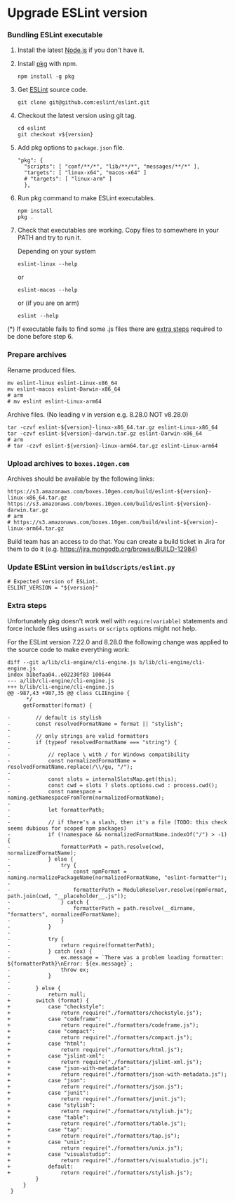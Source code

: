 # Upgrade ESLint version

### Bundling ESLint executable

1. Install the latest [Node.js](https://nodejs.org/en/download/) if you don't have it.
2. Install [pkg](https://www.npmjs.com/package/pkg) with npm.
   ```
   npm install -g pkg
   ```
3. Get [ESLint](https://github.com/eslint/eslint) source code.
   ```
   git clone git@github.com:eslint/eslint.git
   ```
4. Checkout the latest version using git tag.
   ```
   cd eslint
   git checkout v${version}
   ```
5. Add pkg options to `package.json` file.
   ```
   "pkg": {
     "scripts": [ "conf/**/*", "lib/**/*", "messages/**/*" ],
     "targets": [ "linux-x64", "macos-x64" ]
     # "targets": [ "linux-arm" ] 
     },
   ```
6. Run pkg command to make ESLint executables.
   ```
   npm install
   pkg .
   ```
7. Check that executables are working.
   Copy files to somewhere in your PATH and try to run it.

   Depending on your system
   ```
   eslint-linux --help
   ```
   or
   ```
   eslint-macos --help
   ```
   or (if you are on arm)
   ```
   eslint --help
   ```

(*) If executable fails to find some .js files there are [extra steps](#extra-steps)
required to be done before step 6.

### Prepare archives

Rename produced files.
```
mv eslint-linux eslint-Linux-x86_64
mv eslint-macos eslint-Darwin-x86_64
# arm
# mv eslint eslint-Linux-arm64
```
Archive files. (No leading v in version e.g. 8.28.0 NOT v8.28.0)
```
tar -czvf eslint-${version}-linux-x86_64.tar.gz eslint-Linux-x86_64
tar -czvf eslint-${version}-darwin.tar.gz eslint-Darwin-x86_64
# arm
# tar -czvf eslint-${version}-linux-arm64.tar.gz eslint-Linux-arm64
```

### Upload archives to `boxes.10gen.com`

Archives should be available by the following links:
```
https://s3.amazonaws.com/boxes.10gen.com/build/eslint-${version}-linux-x86_64.tar.gz
https://s3.amazonaws.com/boxes.10gen.com/build/eslint-${version}-darwin.tar.gz
# arm
# https://s3.amazonaws.com/boxes.10gen.com/build/eslint-${version}-linux-arm64.tar.gz
```
Build team has an access to do that.
You can create a build ticket in Jira for them to do it
(e.g. https://jira.mongodb.org/browse/BUILD-12984)

### Update ESLint version in `buildscripts/eslint.py`
```
# Expected version of ESLint.
ESLINT_VERSION = "${version}"
```

### Extra steps

Unfortunately pkg doesn't work well with `require(variable)` statements
and force include files using `assets` or `scripts` options might not help.

For the ESLint version 7.22.0 and 8.28.0 the following change was applied to the
source code to make everything work:
```
diff --git a/lib/cli-engine/cli-engine.js b/lib/cli-engine/cli-engine.js
index b1befaa04..e02230f83 100644
--- a/lib/cli-engine/cli-engine.js
+++ b/lib/cli-engine/cli-engine.js
@@ -987,43 +987,35 @@ class CLIEngine {
      */
     getFormatter(format) {
 
-        // default is stylish
-        const resolvedFormatName = format || "stylish";
-
-        // only strings are valid formatters
-        if (typeof resolvedFormatName === "string") {
-
-            // replace \ with / for Windows compatibility
-            const normalizedFormatName = resolvedFormatName.replace(/\\/gu, "/");
-
-            const slots = internalSlotsMap.get(this);
-            const cwd = slots ? slots.options.cwd : process.cwd();
-            const namespace = naming.getNamespaceFromTerm(normalizedFormatName);
-
-            let formatterPath;
-
-            // if there's a slash, then it's a file (TODO: this check seems dubious for scoped npm packages)
-            if (!namespace && normalizedFormatName.indexOf("/") > -1) {
-                formatterPath = path.resolve(cwd, normalizedFormatName);
-            } else {
-                try {
-                    const npmFormat = naming.normalizePackageName(normalizedFormatName, "eslint-formatter");
-
-                    formatterPath = ModuleResolver.resolve(npmFormat, path.join(cwd, "__placeholder__.js"));
-                } catch {
-                    formatterPath = path.resolve(__dirname, "formatters", normalizedFormatName);
-                }
-            }
-
-            try {
-                return require(formatterPath);
-            } catch (ex) {
-                ex.message = `There was a problem loading formatter: ${formatterPath}\nError: ${ex.message}`;
-                throw ex;
-            }
-
-        } else {
-            return null;
+        switch (format) {
+            case "checkstyle":
+                return require("./formatters/checkstyle.js");
+            case "codeframe":
+                return require("./formatters/codeframe.js");
+            case "compact":
+                return require("./formatters/compact.js");
+            case "html":
+                return require("./formatters/html.js");
+            case "jslint-xml":
+                return require("./formatters/jslint-xml.js");
+            case "json-with-metadata":
+                return require("./formatters/json-with-metadata.js");
+            case "json":
+                return require("./formatters/json.js");
+            case "junit":
+                return require("./formatters/junit.js");
+            case "stylish":
+                return require("./formatters/stylish.js");
+            case "table":
+                return require("./formatters/table.js");
+            case "tap":
+                return require("./formatters/tap.js");
+            case "unix":
+                return require("./formatters/unix.js");
+            case "visualstudio":
+                return require("./formatters/visualstudio.js");
+            default:
+                return require("./formatters/stylish.js");
         }
     }
 }
```
